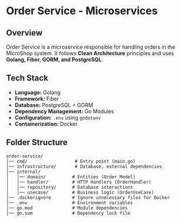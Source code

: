 # Order Service - Microservices

## Overview

Order Service is a microservice responsible for handling orders in the MicroShop system. It follows **Clean Architecture** principles and uses **Golang, Fiber, GORM, and PostgreSQL**.

## Tech Stack

- **Language:** Golang
- **Framework:** Fiber
- **Database:** PostgreSQL + GORM
- **Dependency Management:** Go Modules
- **Configuration:** `.env` using `godotenv`
- **Containerization:** Docker

## Folder Structure

```
order-service/
│── cmd/                  # Entry point (main.go)
│── infrastructure/       # Database, external dependencies
│── internal/
│   │── domain/          # Entities (Order Model)
│   │── handler/         # HTTP Handlers (OrderHandler)
│   │── repository/      # Database interactions
│   │── usecase/         # Business logic (OrderUseCase)
│── .dockerignore        # Ignore unnecessary files for Docker
│── .env                 # Environment variables
│── go.mod               # Module dependencies
│── go.sum               # Dependency lock file
```
